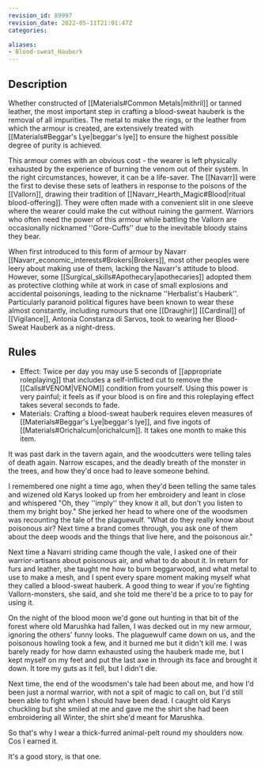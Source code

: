 ```yaml
---
revision_id: 89997
revision_date: 2022-05-11T21:01:47Z
categories:

aliases:
- Blood-sweat_Hauberk
---
```


## Description
Whether constructed of [[Materials#Common Metals|mithril]] or tanned leather, the most important step in crafting a blood-sweat hauberk is the removal of all impurities. The metal to make the rings, or the leather from which the armour is created, are extensively treated with [[Materials#Beggar's Lye|beggar's lye]] to ensure the highest possible degree of purity is achieved.

This armour comes with an obvious cost - the wearer is left physically exhausted by the experience of burning the venom out of their system. In the right circumstances, however, it can be a life-saver. The [[Navarr]] were the first to devise these sets of leathers in response to the poisons of the [[Vallorn]], drawing their tradition of [[Navarr_Hearth_Magic#Blood|ritual blood-offering]]. They were often made with a convenient slit in one sleeve where the wearer could make the cut without ruining the garment. Warriors who often need the power of this armour while battling the Vallorn are occasionally nicknamed ''Gore-Cuffs'' due to the inevitable bloody stains they bear. 

When first introduced to this form of armour by Navarr [[Navarr_economic_interests#Brokers|Brokers]], most other peoples were leery about making use of them, lacking the Navarr's attitude to blood. However, some [[Surgical_skills#Apothecary|apothecaries]] adopted them as protective clothing while at work in case of small explosions and accidental poisonings, leading to the nickname ''Herbalist's Hauberk''. Particularly paranoid political figures have been known to wear these almost constantly, including rumours that one [[Draughir]] [[Cardinal]] of [[Vigilance]], Antonia Constanza di Sarvos, took to wearing her Blood-Sweat Hauberk as a night-dress.

## Rules

* Effect: Twice per day you may use 5 seconds of [[appropriate roleplaying]] that includes a self-inflicted cut to remove the [[Calls#VENOM|VENOM]] condition from yourself. Using this power is very painful; it feels as if your blood is on fire and this roleplaying effect takes several seconds to fade.
* Materials: Crafting a blood-sweat hauberk requires eleven measures of [[Materials#Beggar's Lye|beggar's lye]], and five ingots of [[Materials#Orichalcum|orichalcum]]. It takes one month to make this item.

It was past dark in the tavern again, and the woodcutters were telling tales of death again. Narrow escapes, and the deadly breath of the monster in the trees, and how they'd once had to leave someone behind.

I remembered one night a time ago, when they'd been telling the same tales and wizened old Karys looked up from her embroidery and leant in close and whispered "Oh, they ''imply'' they know it all, but don't you listen to them my bright boy." She jerked her head to where one of the woodsmen was recounting the tale of the plaguewulf. "What do they really know about poisonous air? Next time a brand comes through, you ask one of them about the deep woods and the things that live here, and the poisonous air."

Next time a Navarri striding came though the vale, I asked one of their warrior-artisans about poisonous air, and what to do about it. In return for furs and leather, she taught me how to burn beggarwood, and what metal to use to make a mesh, and I spent every spare moment making myself what they called a blood-sweat hauberk. A good thing to wear if you're fighting Vallorn-monsters, she said, and she told me there'd be a price to to pay for using it.

On the night of the blood moon we'd gone out hunting in that bit of the forest where old Marushka had fallen, I was decked out in my new armour, ignoring the others' funny looks. The plaguewulf came down on us, and the poisonous howling took a few, and it burned me but it didn't kill me. I was barely ready for how damn exhausted using the hauberk made me, but I kept myself on my feet and put the last axe in through its face and brought it down. It tore my guts as it fell, but I didn't die.

Next time, the end of the woodsmen's tale had been about me, and how I'd been just a normal warrior, with not a spit of magic to call on, but I'd still been able to fight when I should have been dead. I caught old Karys chuckling but she smiled at me and gave me the shirt she had been embroidering all Winter, the shirt she'd meant for Marushka.

So that's why I wear a thick-furred animal-pelt round my shoulders now. Cos I earned it.

It's a good story, is that one.